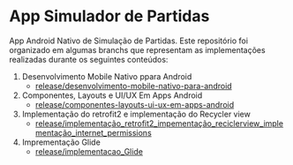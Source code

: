 # App Simulador de Partidas

App Android Nativo de Simulação de Partidas. Este repositório foi organizado em algumas branchs que representam as implementações realizadas durante os seguintes conteúdos:

1. Desenvolvimento Mobile Nativo ppara Android
    - [release/desenvolvimento-mobile-nativo-para-android](https://github.com/Dixel9/App_Simulador_de_Partidas/tree/release/componentes-layouts-ui-ux-em-apps-android)
2. Componentes, Layouts e UI/UX Em Apps Android
    - [release/componentes-layouts-ui-ux-em-apps-android](https://github.com/Dixel9/App_Simulador_de_Partidas/tree/release/componentes-layouts-ui-ux-em-apps-android)
3. Implementação do retrofit2 e implementação do Recycler view
    - [release/implementação_retrofit2_impementação_reciclerview_implementação_internet_permissions](https://github.com/Dixel9/App_Simulador_de_Partidas/tree/release/implementacao_retrofit2_impementacao_reciclerview_implementacao_internet_permissions)
4. Imprementação Glide
    - [release/implementacao_Glide](https://github.com/Dixel9/App_Simulador_de_Partidas/tree/release/implementacao_Glide)
